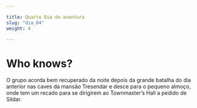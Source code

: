 ```yaml
---

title: Quarto Dia da aventura
slug: "dia_04"
weight: 4

---
```


# Who knows?

O grupo acorda bem recuperado da noite depois da grande batalha do dia anterior nas caves da mansão Tresendar e desce para o pequeno almoço, onde tem um recado para se dirigirem ao Townmaster’s Hall a pedido de Sildar.
